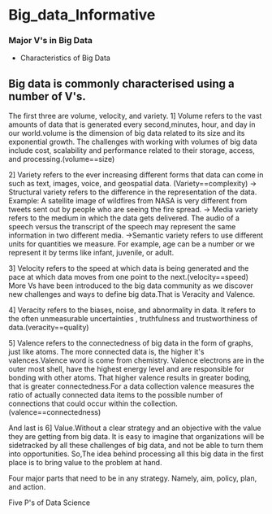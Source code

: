 # Big_data_Informative

### Major V's in Big Data

- Characteristics of Big Data

## Big data is commonly characterised using a number of V's. 
The first three are volume, velocity, and variety. 
1] Volume refers to the vast amounts of data that is generated every second,minutes, hour, and day in our world.volume is the dimension of big data related to its size and its exponential growth.
The challenges with working with volumes of big data include cost, scalability and performance related to their storage, access, and processing.(volume==size)

2] Variety refers to the ever increasing different forms that data can come in such as text, images, voice, and geospatial data. (Variety==complexity) 
→ Structural variety refers to the difference in the representation of the data.
Example: A satellite image of wildfires from NASA is very different from tweets sent out by people who are seeing the fire spread.
→ Media variety refers to the medium in which the data gets delivered.
The audio of a speech versus the transcript of the speech may represent the same information in two different media.
→Semantic variety refers to use different units for quantities we measure.
For example, age can be a number or we represent it by terms like infant, juvenile, or adult.

3] Velocity refers to the speed at which data is being generated and the pace at which data moves from one point to the next.(velocity==speed)
More Vs have been introduced to the big data community as we discover new challenges and ways to define big data.That is Veracity and Valence.

4] Veracity refers to the biases, noise, and abnormality in data. It refers to the often unmeasurable uncertainties , truthfulness and trustworthiness of data.(veracity==quality)

5] Valence refers to the connectedness of big data in the form of graphs, just like atoms.
The more connected data is, the higher it's valences.Valence word is come from chemistry. 
Valence electrons are in the outer most shell, have the highest energy level and are responsible for bonding with other atoms. That higher valence results in greater boding, that is greater connectedness.For a data collection valence measures the ratio of actually connected data items to the possible number of connections that could occur within the collection.(valence==connectedness)

And last is 6]  Value.Without a clear strategy and an objective with the value they are getting from big data. 
It is easy to imagine that organizations will be sidetracked by all these challenges of big data, and not be able to turn them into opportunities.
So,The idea behind processing all this big data in the first place is to bring value to the problem at hand.

Four major parts that need to be in any strategy. Namely, aim, policy, plan, and action.

Five P's of Data Science
